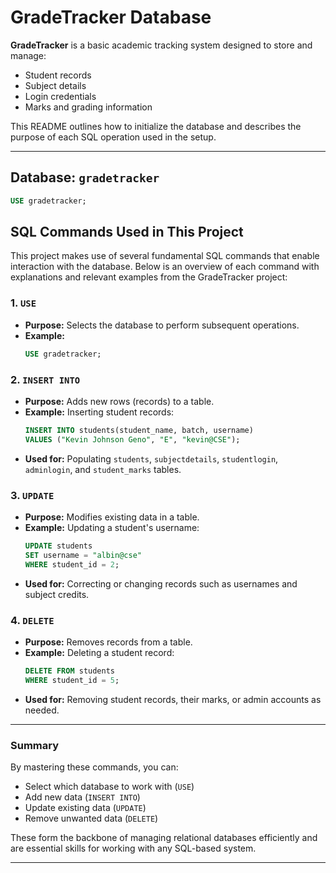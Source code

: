 #  GradeTracker Database

**GradeTracker** is a basic academic tracking system designed to store and manage:

- Student records
- Subject details
- Login credentials
- Marks and grading information

This README outlines how to initialize the database and describes the purpose of each SQL operation used in the setup.

---

##  Database: `gradetracker`

```sql
USE gradetracker;
```
##  SQL Commands Used in This Project

This project makes use of several fundamental SQL commands that enable interaction with the database. Below is an overview of each command with explanations and relevant examples from the GradeTracker project:

### 1. `USE`

- **Purpose:** Selects the database to perform subsequent operations.
- **Example:**
    ```sql
    USE gradetracker;
    ```

### 2. `INSERT INTO`

- **Purpose:** Adds new rows (records) to a table.
- **Example:** Inserting student records:
    ```sql
    INSERT INTO students(student_name, batch, username) 
    VALUES ("Kevin Johnson Geno", "E", "kevin@CSE");
    ```
- **Used for:** Populating `students`, `subjectdetails`, `studentlogin`, `adminlogin`, and `student_marks` tables.

### 3. `UPDATE`

- **Purpose:** Modifies existing data in a table.
- **Example:** Updating a student's username:
    ```sql
    UPDATE students 
    SET username = "albin@cse"
    WHERE student_id = 2;
    ```
- **Used for:** Correcting or changing records such as usernames and subject credits.

### 4. `DELETE`

- **Purpose:** Removes records from a table.
- **Example:** Deleting a student record:
    ```sql
    DELETE FROM students
    WHERE student_id = 5;
    ```
- **Used for:** Removing student records, their marks, or admin accounts as needed.

---

### Summary

By mastering these commands, you can:

- Select which database to work with (`USE`)
- Add new data (`INSERT INTO`)
- Update existing data (`UPDATE`)
- Remove unwanted data (`DELETE`)

These form the backbone of managing relational databases efficiently and are essential skills for working with any SQL-based system.

---

